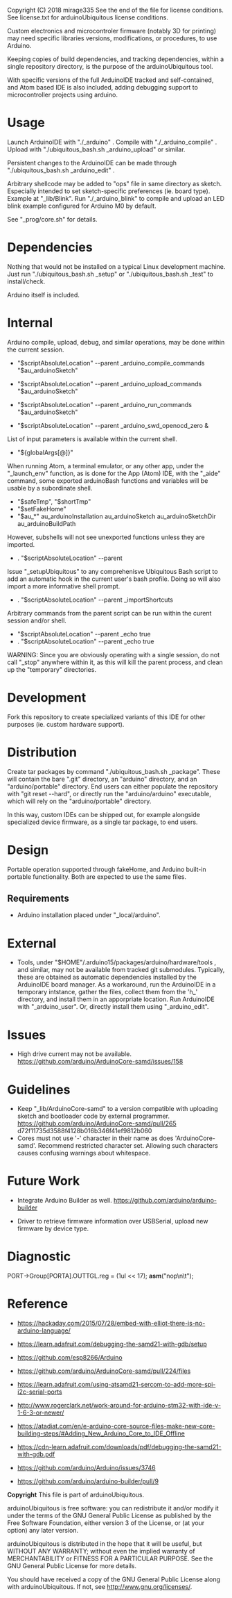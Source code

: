 Copyright (C) 2018 mirage335
See the end of the file for license conditions.
See license.txt for arduinoUbiquitous license conditions.

Custom electronics and microcontroler firmware (notably 3D for printing) may need specific libraries versions, modifications, or procedures, to use Arduino.

Keeping copies of build dependencies, and tracking dependencies, within a single repository directory, is the purpose of the arduinoUbiquitous tool.

With specific versions of the full ArduinoIDE tracked and self-contained, and Atom based IDE is also included, adding debugging support to microcontroller projects using arduino.

# Usage
Launch ArduinoIDE with "./_arduino" . Compile with "./_arduino_compile" . Upload with "./ubiquitous_bash.sh _arduino_upload" or similar.

Persistent changes to the ArduinoIDE can be made through "./ubiquitous_bash.sh _arduino_edit" .

Arbitrary shellcode may be added to "ops" file in same directory as sketch. Especially intended to set sketch-specific preferences (ie. board type). Example at "_lib/Blink". Run "./_arduino_blink" to compile and upload an LED blink example configured for Arduino M0 by default.

See "_prog/core.sh" for details.

# Dependencies
Nothing that would not be installed on a typical Linux development machine. Just run "./ubiquitous_bash.sh _setup" or "./ubiquitous_bash.sh _test" to install/check.

Arduino itself is included.

# Internal
Arduino compile, upload, debug, and similar operations, may be done within the current session.
* "$scriptAbsoluteLocation" --parent _arduino_compile_commands "$au_arduinoSketch"
* "$scriptAbsoluteLocation" --parent _arduino_upload_commands "$au_arduinoSketch"
* "$scriptAbsoluteLocation" --parent _arduino_run_commands "$au_arduinoSketch"

* "$scriptAbsoluteLocation" --parent _arduino_swd_openocd_zero &

List of input parameters is available within the current shell.
* "${globalArgs[@]}"

When running Atom, a terminal emulator, or any other app, under the "_launch_env" function, as is done for the App (Atom) IDE, with the "_aide" command, some exported arduinoBash functions and variables will be usable by a subordinate shell.
* "$safeTmp", "$shortTmp"
* "$setFakeHome"
* "$au_*"
	au_arduinoInstallation
	au_arduinoSketch
	au_arduinoSketchDir
	au_arduinoBuildPath


However, subshells will not see unexported functions unless they are imported.
* . "$scriptAbsoluteLocation" --parent

Issue "_setupUbiquitous" to any comprehenisve Ubiquitous Bash script to add an automatic hook in the current user's bash profile. Doing so will also import a more informative shell prompt.
* . "$scriptAbsoluteLocation" --parent _importShortcuts

Arbitrary commands from the parent script can be run within the curent session and/or shell.
* "$scriptAbsoluteLocation" --parent _echo true
* . "$scriptAbsoluteLocation" --parent _echo true

WARNING: Since you are obviously operating with a single session, do not call "_stop" anywhere within it, as this will kill the parent process, and clean up the "temporary" directories.

# Development
Fork this repository to create specialized variants of this IDE for other purposes (ie. custom hardware support).

# Distribution
Create tar packages by command "./ubiquitous_bash.sh _package". These will contain the bare ".git" directory, an "arduino" directory, and an "arduino/portable" directory. End users can either populate the repository with "git reset --hard", or directly run the "arduino/arduino" executable, which will rely on the "arduino/portable" directory.

In this way, custom IDEs can be shipped out, for example alongside specialized device firmware, as a single tar package, to end users.

# Design
Portable operation supported through fakeHome, and Arduino built-in portable functionality. Both are expected to use the same files.

## Requirements
* Arduino installation placed under "_local/arduino".

# External
* Tools, under "$HOME"/.arduino15/packages/arduino/hardware/tools , and similar, may not be available from tracked git submodules. Typically, these are obtained as automatic dependencies installed by the ArduinoIDE board manager. As a workaround, run the ArduinoIDE in a temporary intstance, gather the files, collect them from the 'h_<uid>' directory, and install them in an apporpriate location. Run ArduinoIDE with "_arduino_user". Or, directly install them using "_arduino_edit".

# Issues
* High drive current may not be available.
https://github.com/arduino/ArduinoCore-samd/issues/158

# Guidelines
* Keep "_lib/ArduinoCore-samd" to a version compatible with uploading sketch and bootloader code by external programmer.
https://github.com/arduino/ArduinoCore-samd/pull/265
d72f11735d3588f4128b016b346f41ef9812b060
* Cores must not use '-' character in their name as does 'ArduinoCore-samd'. Recommend restricted character set. Allowing such characters causes confusing warnings about whitespace.

# Future Work
* Integrate Arduino Builder as well.
https://github.com/arduino/arduino-builder

* Driver to retrieve firmware information over USBSerial, upload new firmware by device type.

# Diagnostic
PORT->Group[PORTA].OUTTGL.reg = (1ul << 17);
__asm__("nop\n\t");

# Reference
* https://hackaday.com/2015/07/28/embed-with-elliot-there-is-no-arduino-language/

* https://learn.adafruit.com/debugging-the-samd21-with-gdb/setup
* https://github.com/esp8266/Arduino
* https://github.com/arduino/ArduinoCore-samd/pull/224/files
* https://learn.adafruit.com/using-atsamd21-sercom-to-add-more-spi-i2c-serial-ports

* http://www.rogerclark.net/work-around-for-arduino-stm32-with-ide-v-1-6-3-or-newer/
* https://atadiat.com/en/e-arduino-core-source-files-make-new-core-building-steps/#Adding_New_Arduino_Core_to_IDE_Offline

* https://cdn-learn.adafruit.com/downloads/pdf/debugging-the-samd21-with-gdb.pdf

* https://github.com/arduino/Arduino/issues/3746
* https://github.com/arduino/arduino-builder/pull/9


__Copyright__
This file is part of arduinoUbiquitous.

arduinoUbiquitous is free software: you can redistribute it and/or modify
it under the terms of the GNU General Public License as published by
the Free Software Foundation, either version 3 of the License, or
(at your option) any later version.

arduinoUbiquitous is distributed in the hope that it will be useful,
but WITHOUT ANY WARRANTY; without even the implied warranty of
MERCHANTABILITY or FITNESS FOR A PARTICULAR PURPOSE.  See the
GNU General Public License for more details.

You should have received a copy of the GNU General Public License
along with arduinoUbiquitous.  If not, see <http://www.gnu.org/licenses/>.
